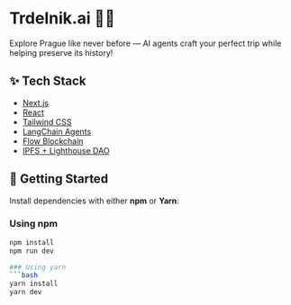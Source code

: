 # Trdelnik.ai 🏰🤖

Explore Prague like never before — AI agents craft your perfect trip while helping preserve its history!

## ✨ Tech Stack

- [Next.js](https://nextjs.org/)
- [React](https://reactjs.org/)
- [Tailwind CSS](https://tailwindcss.com/)
- [LangChain Agents](https://docs.langchain.com/)
- [Flow Blockchain](https://developers.flow.com/)
- [IPFS + Lighthouse DAO](https://lighthouse.storage/)

## 🚀 Getting Started

Install dependencies with either **npm** or **Yarn**:

### Using npm

```bash
npm install
npm run dev

### Using yarn
```bash
yarn install
yarn dev
